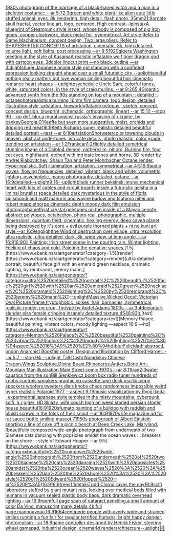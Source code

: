 [1930s photograph of the marriage of a black-haired witch and a man in a skeleton costume:: --ar 5:7](https://www.ebank.nz/aiartgenerator?category=1930s%2520photograph%2520of%2520the%2520marriage%2520of%2520a%2520black-haired%2520witch%2520and%2520a%2520man%2520in%2520a%2520skeleton%2520costume%3A%3A%2520--ar%25205%3A7)[2:3](https://www.ebank.nz/aiartgenerator?category=2%3A3)[green and white plant like alien cute little stuffed animal, eyes, 8k rendering, high detail, flash photo, 35mm](https://www.ebank.nz/aiartgenerator?category=green%2520and%2520white%2520plant%2520like%2520alien%2520cute%2520little%2520stuffed%2520animal%2C%2520eyes%2C%25208k%2520rendering%2C%2520high%2520detail%2C%2520flash%2520photo%2C%252035mm)[21:9](https://www.ebank.nz/aiartgenerator?category=21%3A9)[ornate skull fractal, vector line art, logo, centered, High contrast](https://www.ebank.nz/aiartgenerator?category=ornate%2520skull%2520fractal%2C%2520vector%2520line%2520art%2C%2520logo%2C%2520centered%2C%2520High%2520contrast)[--lp](https://www.ebank.nz/aiartgenerator?category=--lp)[instax](https://www.ebank.nz/aiartgenerator?category=instax)[A blueprint of Steampunk style insect,   whose body is composed of pig iron gears, copper clockwork, black metal foil, symmetrical, Art style Refer to Game Machinarium.  concept design, Two large pliers, Refer to SHAPESHIFTER CONCEPTS  of artstation, cinematic,  8k, high detailed,  volume light,  soft lights,  post processing    --ar 8:5](https://www.ebank.nz/aiartgenerator?category=A%2520blueprint%2520of%2520Steampunk%2520style%2520insect%2C%2520%2520%2520whose%2520body%2520is%2520composed%2520of%2520pig%2520iron%2520gears%2C%2520copper%2520clockwork%2C%2520black%2520metal%2520foil%2C%2520symmetrical%2C%2520Art%2520style%2520Refer%2520to%2520Game%2520Machinarium.%2520%2520concept%2520design%2C%2520Two%2520large%2520pliers%2C%2520Refer%2520to%2520SHAPESHIFTER%2520CONCEPTS%2520%2520of%2520artstation%2C%2520cinematic%2C%2520%25208k%2C%2520high%2520detailed%2C%2520%2520volume%2520light%2C%2520%2520soft%2520lights%2C%2520%2520post%2520processing%2520%2520%2520%2520--ar%25208%3A5)[1920](https://www.ebank.nz/aiartgenerator?category=1920)[giger](https://www.ebank.nz/aiartgenerator?category=giger)[a Washington meeting in the style of Kusama](https://www.ebank.nz/aiartgenerator?category=a%2520Washington%2520meeting%2520in%2520the%2520style%2520of%2520Kusama)[A realistic inflatable wolf tiger dragon god with cartoon eyes ,3d](https://www.ebank.nz/aiartgenerator?category=A%2520realistic%2520inflatable%2520wolf%2520tiger%2520dragon%2520god%2520with%2520cartoon%2520eyes%2520%2C3d)[color linocut  print —no black, outline —ar 3:4](https://www.ebank.nz/aiartgenerator?category=color%2520linocut%2520%2520print%2520%E2%80%94no%2520black%2C%2520outline%2520%E2%80%94ar%25203%3A4)[lights](https://www.ebank.nz/aiartgenerator?category=lights)[](https://www.ebank.nz/aiartgenerator?category=)[huge Japanese anime style girl standing with a confident expression looking straight ahead over a small futuristic city --uplight](https://www.ebank.nz/aiartgenerator?category=huge%2520Japanese%2520anime%2520style%2520girl%2520standing%2520with%2520a%2520confident%2520expression%2520looking%2520straight%2520ahead%2520over%2520a%2520small%2520futuristic%2520city%2520--uplight)[soulful nothing really matters but love woman smiling beautiful hair cinematic romance heart shapes --uplight](https://www.ebank.nz/aiartgenerator?category=soulful%2520nothing%2520really%2520matters%2520but%2520love%2520woman%2520smiling%2520beautiful%2520hair%2520cinematic%2520romance%2520heart%2520shapes%2520--uplight)[psychedelic Uncle Sam, colorful tones, white, saturated colors, in the style of craig mullins, --ar 9:20](https://www.ebank.nz/aiartgenerator?category=psychedelic%2520Uncle%2520Sam%2C%2520colorful%2520tones%2C%2520white%2C%2520saturated%2520colors%2C%2520in%2520the%2520style%2520of%2520craig%2520mullins%2C%2520--ar%25209%3A20)[5:4](https://www.ebank.nz/aiartgenerator?category=5%3A4)[Gigantic advanced synth from the 90s standing on top of a mountain :: detailed :: octane](https://www.ebank.nz/aiartgenerator?category=Gigantic%2520advanced%2520synth%2520from%2520the%252090s%2520standing%2520on%2520top%2520of%2520a%2520mountain%2520%3A%3A%2520detailed%2520%3A%3A%2520octane)[photorealistic](https://www.ebank.nz/aiartgenerator?category=photorealistic)[a burning 16mm film camera, logo design, detailed illustration style, artstation, linework](https://www.ebank.nz/aiartgenerator?category=a%2520burning%252016mm%2520film%2520camera%2C%2520logo%2520design%2C%2520detailed%2520illustration%2520style%2C%2520artstation%2C%2520linework)[Inflatable octopus , sketch, concept, concept design, blueprint, schematic, orthographic, lineart --ar 15:10 --stop 90 --no dof, blur,](https://www.ebank.nz/aiartgenerator?category=Inflatable%2520octopus%2520%2C%2520sketch%2C%2520concept%2C%2520concept%2520design%2C%2520blueprint%2C%2520schematic%2C%2520orthographic%2C%2520lineart%2520--ar%252015%3A10%2520--stop%252090%2520--no%2520dof%2C%2520blur%2C)[a mural against russia's invasion of ukraine, by banksy](https://www.ebank.nz/aiartgenerator?category=a%2520mural%2520against%2520russia%27s%2520invasion%2520of%2520ukraine%2C%2520by%2520banksy)[Georgia O'Keeffe but even more suggestive, moist, orchids and dripping red meat](https://www.ebank.nz/aiartgenerator?category=Georgia%2520O%27Keeffe%2520but%2520even%2520more%2520suggestive%2C%2520moist%2C%2520orchids%2520and%2520dripping%2520red%2520meat)[16:9](https://www.ebank.nz/aiartgenerator?category=16%3A9)[Keith Richards super realistic detailed beautiful detailed portrait --test --ar 8:10](https://www.ebank.nz/aiartgenerator?category=Keith%2520Richards%2520super%2520realistic%2520detailed%2520beautiful%2520detailed%2520portrait%2520--test%2520--ar%25208%3A10)[artstation](https://www.ebank.nz/aiartgenerator?category=artstation)[Shot](https://www.ebank.nz/aiartgenerator?category=Shot)[](https://www.ebank.nz/aiartgenerator?category=)[watercolor towering clouds in heaven, abstract undertones, intricate details, photo realistic, color grade, trending on artstation --ar 1:2](https://www.ebank.nz/aiartgenerator?category=watercolor%2520towering%2520clouds%2520in%2520heaven%2C%2520abstract%2520undertones%2C%2520intricate%2520details%2C%2520photo%2520realistic%2C%2520color%2520grade%2C%2520trending%2520on%2520artstation%2520--ar%25201%3A2)[Frank](https://www.ebank.nz/aiartgenerator?category=Frank)[can](https://www.ebank.nz/aiartgenerator?category=can)[1:2](https://www.ebank.nz/aiartgenerator?category=1%3A2)[Highly detailed symetrical stunning image of a Diablo4 demon, natherezim, pitlord, Burning fire, four cat eyes, nighthaunt, etched with intricate bones and horns, 3D render by Andrei Riabovitchev, Shaun Tan and Peter Mohrbacher Octane render. Hyper realistic. Soft illumination. artstation, symmetrical --ar 4:5](https://www.ebank.nz/aiartgenerator?category=Highly%2520detailed%2520symetrical%2520stunning%2520image%2520of%2520a%2520Diablo4%2520demon%2C%2520natherezim%2C%2520pitlord%2C%2520Burning%2520fire%2C%2520four%2520cat%2520eyes%2C%2520nighthaunt%2C%2520etched%2520with%2520intricate%2520bones%2520and%2520horns%2C%25203D%2520render%2520by%2520Andrei%2520Riabovitchev%2C%2520Shaun%2520Tan%2520and%2520Peter%2520Mohrbacher%2520Octane%2520render.%2520Hyper%2520realistic.%2520Soft%2520illumination.%2520artstation%2C%2520symmetrical%2520--ar%25204%3A5)[16:9](https://www.ebank.nz/aiartgenerator?category=16%3A9)[audio waves, flowing frequencies, detailed, vibrant, black and white, volumetric lighting, psychedelic, macro photography, detailed, octane --ar 16:9](https://www.ebank.nz/aiartgenerator?category=audio%2520waves%2C%2520flowing%2520frequencies%2C%2520detailed%2C%2520vibrant%2C%2520black%2520and%2520white%2C%2520volumetric%2520lighting%2C%2520psychedelic%2C%2520macro%2520photography%2C%2520detailed%2C%2520octane%2520--ar%252016%3A9)[detailed](https://www.ebank.nz/aiartgenerator?category=detailed)[--uplight](https://www.ebank.nz/aiartgenerator?category=--uplight)[9:16](https://www.ebank.nz/aiartgenerator?category=9%3A16)[--uplight](https://www.ebank.nz/aiartgenerator?category=--uplight)[blade runner beksinski style](https://www.ebank.nz/aiartgenerator?category=blade%2520runner%2520beksinski%2520style)[a mechanical heart with lots of cables and circuit boards inside a futuristic geisha in a liminal brutalist space detailed dark mysterious in the style of floria sigismondi and matt mahurin and wayne barlow and tsutomo nihei and robert mapplethorpe cinematic depth moody dark film emulsion photograph](https://www.ebank.nz/aiartgenerator?category=a%2520mechanical%2520heart%2520with%2520lots%2520of%2520cables%2520and%2520circuit%2520boards%2520inside%2520a%2520futuristic%2520geisha%2520in%2520a%2520liminal%2520brutalist%2520space%2520detailed%2520dark%2520mysterious%2520in%2520the%2520style%2520of%2520floria%2520sigismondi%2520and%2520matt%2520mahurin%2520and%2520wayne%2520barlow%2520and%2520tsutomo%2520nihei%2520and%2520robert%2520mapplethorpe%2520cinematic%2520depth%2520moody%2520dark%2520film%2520emulsion%2520photograph)[amethyst crystal polytopes on the inside of a Mayan cenote , abstract polytopes, octahedron, photo real, photographic, multiple dimensions, quantum field, cinematic, healing energy, deep cave](https://www.ebank.nz/aiartgenerator?category=amethyst%2520crystal%2520polytopes%2520on%2520the%2520inside%2520of%2520a%2520Mayan%2520cenote%2520%2C%2520abstract%2520polytopes%2C%2520octahedron%2C%2520photo%2520real%2C%2520photographic%2C%2520multiple%2520dimensions%2C%2520quantum%2520field%2C%2520cinematic%2C%2520healing%2520energy%2C%2520deep%2520cave)[a planet being destroyed by it's core + evil purple thorned plants + ni no kuni art style --ar 16:9](https://www.ebank.nz/aiartgenerator?category=a%2520planet%2520being%2520destroyed%2520by%2520it%27s%2520core%2520%2B%2520evil%2520purple%2520thorned%2520plants%2520%2B%2520ni%2520no%2520kuni%2520art%2520style%2520--ar%252016%3A9)[eng](https://www.ebank.nz/aiartgenerator?category=eng)[light](https://www.ebank.nz/aiartgenerator?category=light)[the Wind of destruction over village, ultra resolution, ultra realistic, ultra detailed, dark, 8k, wide view, at long angle, --ar 16:9](https://www.ebank.nz/aiartgenerator?category=the%2520Wind%2520of%2520destruction%2520over%2520village%2C%2520ultra%2520resolution%2C%2520ultra%2520realistic%2C%2520ultra%2520detailed%2C%2520dark%2C%25208k%2C%2520wide%2520view%2C%2520at%2520long%2520angle%2C%2520--ar%252016%3A9)[16:9](https://www.ebank.nz/aiartgenerator?category=16%3A9)[Oil Painting: Irish street scene in the pouring rain. Winter lighting. Feeling of chaos and cold. Painting the negative spaces.](https://www.ebank.nz/aiartgenerator?category=Oil%2520Painting%3A%2520Irish%2520street%2520scene%2520in%2520the%2520pouring%2520rain.%2520Winter%2520lighting.%2520Feeling%2520of%2520chaos%2520and%2520cold.%2520Painting%2520the%2520negative%2520spaces.)[1.5](https://www.ebank.nz/aiartgenerator?category=1.5)[render](https://www.ebank.nz/aiartgenerator?category=render)[ultra detailed portrait, beautiful face girl with an emerald green necklace, dramatic lighting, by rembrandt, jeremy mann,](https://www.ebank.nz/aiartgenerator?category=ultra%2520detailed%2520portrait%2C%2520beautiful%2520face%2520girl%2520with%2520an%2520emerald%2520green%2520necklace%2C%2520dramatic%2520lighting%2C%2520by%2520rembrandt%2C%2520jeremy%2520mann%2C)[--uplight](https://www.ebank.nz/aiartgenerator?category=--uplight)[Massive Wicked Occult Victorian Oval Picture frame tryptophobic, spikes, hair, barnacles, symmetrical, realistic render, no crop, Tintype by Andel Adams 1800s --ar 3:4](https://www.ebank.nz/aiartgenerator?category=Massive%2520Wicked%2520Occult%2520Victorian%2520Oval%2520Picture%2520frame%2520tryptophobic%2C%2520spikes%2C%2520hair%2C%2520barnacles%2C%2520symmetrical%2C%2520realistic%2520render%2C%2520no%2520crop%2C%2520Tintype%2520by%2520Andel%2520Adams%25201800s%2520--ar%25203%3A4)[deviantart slender elsa female dripping insanely detailed texture](https://www.ebank.nz/aiartgenerator?category=deviantart%2520slender%2520elsa%2520female%2520dripping%2520insanely%2520detailed%2520texture)[.45](https://www.ebank.nz/aiartgenerator?category=.45)[48:83](https://www.ebank.nz/aiartgenerator?category=48%3A83)[it.](https://www.ebank.nz/aiartgenerator?category=it.)[text](https://www.ebank.nz/aiartgenerator?category=text)[Memory Palace, beautiful painting, vibrant colors, moody lighting —aspect 16:9 —hd](https://www.ebank.nz/aiartgenerator?category=Memory%2520Palace%2C%2520beautiful%2520painting%2C%2520vibrant%2520colors%2C%2520moody%2520lighting%2520%E2%80%94aspect%252016%3A9%2520%E2%80%94hd)[blur](https://www.ebank.nz/aiartgenerator?category=blur)[Felicidad::abstract](https://www.ebank.nz/aiartgenerator?category=Felicidad%3A%3Aabstract)[London Anarchist Bookfair poster, Design and Illustration by Clifford Harper. --ar 5:7 --stop 94 --uplight](https://www.ebank.nz/aiartgenerator?category=London%2520Anarchist%2520Bookfair%2520poster%2C%2520Design%2520and%2520Illustration%2520by%2520Clifford%2520Harper.%2520--ar%25205%3A7%2520--stop%252094%2520--uplight)[「all:Dashi Namdakov,Chinese Dragon,Wings,Sculpture,Divine Beast,Rhinoceros,Antlers,Bone Art」](https://www.ebank.nz/aiartgenerator?category=%E3%80%8Call%3ADashi%2520Namdakov%2CChinese%2520Dragon%2CWings%2CSculpture%2CDivine%2520Beast%2CRhinoceros%2CAntlers%2CBone%2520Art%E3%80%8D)[Mountain Man illustration Main Street comic 1970’s --ar 8:11](https://www.ebank.nz/aiartgenerator?category=Mountain%2520Man%2520illustration%2520Main%2520Street%2520comic%25201970%E2%80%99s%2520--ar%25208%3A11)[tran](https://www.ebank.nz/aiartgenerator?category=tran)[2:3](https://www.ebank.nz/aiartgenerator?category=2%3A3)[water caustics from the sun](https://www.ebank.nz/aiartgenerator?category=water%2520caustics%2520from%2520the%2520sun)[Bill Sienkiewicz boom box radio tuner hundreds of knobs controls speakers graphic eq cassette tape deck oscilloscope speakers woofers tweeters dials knobs chaos randomness impossible weird hyper realistic Polaroid 1977 --aspect 9:19](https://www.ebank.nz/aiartgenerator?category=Bill%2520Sienkiewicz%2520boom%2520box%2520radio%2520tuner%2520hundreds%2520of%2520knobs%2520controls%2520speakers%2520graphic%2520eq%2520cassette%2520tape%2520deck%2520oscilloscope%2520speakers%2520woofers%2520tweeters%2520dials%2520knobs%2520chaos%2520randomness%2520impossible%2520weird%2520hyper%2520realistic%2520Polaroid%25201977%2520--aspect%25209%3A19)[music visualization by Ryoji Ikeda , experimental,](https://www.ebank.nz/aiartgenerator?category=music%2520visualization%2520by%2520Ryoji%2520Ikeda%2520%2C%2520experimental%2C)[japanese style temples in the misty mountains, cyberpunk, scifi, h.r giger, HD,](https://www.ebank.nz/aiartgenerator?category=japanese%2520style%2520temples%2520in%2520the%2520misty%2520mountains%2C%2520cyberpunk%2C%2520scifi%2C%2520h.r%2520giger%2C%2520HD%2C)[8k](https://www.ebank.nz/aiartgenerator?category=8k)[lazy, wife couch high on weed stoned persian stoner house beautiful](https://www.ebank.nz/aiartgenerator?category=lazy%2C%2520wife%2520couch%2520high%2520on%2520weed%2520stoned%2520persian%2520stoner%2520house%2520beautiful)[16:9](https://www.ebank.nz/aiartgenerator?category=16%3A9)[1920](https://www.ebank.nz/aiartgenerator?category=1920)[sfumato painting of a bulldog with reddish and bluish screws in the folds of their snout --ar 16:9](https://www.ebank.nz/aiartgenerator?category=sfumato%2520painting%2520of%2520a%2520bulldog%2520with%2520reddish%2520and%2520bluish%2520screws%2520in%2520the%2520folds%2520of%2520their%2520snout%2520--ar%252016%3A9)[1970s life magazine ad for rat sauce bottle smiling mascot](https://www.ebank.nz/aiartgenerator?category=1970s%2520life%2520magazine%2520ad%2520for%2520rat%2520sauce%2520bottle%2520smiling%2520mascot)[.7](https://www.ebank.nz/aiartgenerator?category=.7)[1950s photograph of Albert Einstein snorting a line of coke off a picnic bench at Deep Creek Lake, Maryland.](https://www.ebank.nz/aiartgenerator?category=1950s%2520photograph%2520of%2520Albert%2520Einstein%2520snorting%2520a%2520line%2520of%2520coke%2520off%2520a%2520picnic%2520bench%2520at%2520Deep%2520Creek%2520Lake%2C%2520Maryland.)[beautifully composed wide-angle photograph from underneath of two Siamese cats dancing with popsicles amidst the ocean waves : : breakers on the shore : : style of Edward Hopper --ar 9:5](https://www.ebank.nz/aiartgenerator?category=beautifully%2520composed%2520wide-angle%2520photograph%2520from%2520underneath%2520of%2520two%2520Siamese%2520cats%2520dancing%2520with%2520popsicles%2520amidst%2520the%2520ocean%2520waves%2520%3A%2520%3A%2520breakers%2520on%2520the%2520shore%2520%3A%2520%3A%2520style%2520of%2520Edward%2520Hopper%2520--ar%25209%3A5)[16:9](https://www.ebank.nz/aiartgenerator?category=16%3A9)[16:9](https://www.ebank.nz/aiartgenerator?category=16%3A9)[trees](https://www.ebank.nz/aiartgenerator?category=trees)[1.1](https://www.ebank.nz/aiartgenerator?category=1.1)[details](https://www.ebank.nz/aiartgenerator?category=details)[Todd Clorox saves the day](https://www.ebank.nz/aiartgenerator?category=Todd%2520Clorox%2520saves%2520the%2520day)[16:9](https://www.ebank.nz/aiartgenerator?category=16%3A9)[scifi laboratory staffed by giant mutant rats, looking over medical beds filled with humans in vacuum sealed plastic body bags, dark dramatic overhead lighting --ar 16:9](https://www.ebank.nz/aiartgenerator?category=scifi%2520laboratory%2520staffed%2520by%2520giant%2520mutant%2520rats%2C%2520looking%2520over%2520medical%2520beds%2520filled%2520with%2520humans%2520in%2520vacuum%2520sealed%2520plastic%2520body%2520bags%2C%2520dark%2520dramatic%2520overhead%2520lighting%2520--ar%252016%3A9)[room](https://www.ebank.nz/aiartgenerator?category=room)[full page scan of cataract,penciling,a small amount of color,Da Vinci manuscript,many details,4k,full page,](https://www.ebank.nz/aiartgenerator?category=full%2520page%2520scan%2520of%2520cataract%2Cpenciling%2Ca%2520small%2520amount%2520of%2520color%2CDa%2520Vinci%2520manuscript%2Cmany%2520details%2C4k%2Cfull%2520page%2C)[man](https://www.ebank.nz/aiartgenerator?category=man)[nouveau,](https://www.ebank.nz/aiartgenerator?category=nouveau%2C)[16:9](https://www.ebank.nz/aiartgenerator?category=16%3A9)[1664](https://www.ebank.nz/aiartgenerator?category=1664)[centipede people with overly wide and strained smiles running a fun fair for regular terrified humans, bright happy danger, photorealism --ar 16:9](https://www.ebank.nz/aiartgenerator?category=centipede%2520people%2520with%2520overly%2520wide%2520and%2520strained%2520smiles%2520running%2520a%2520fun%2520fair%2520for%2520regular%2520terrified%2520humans%2C%2520bright%2520happy%2520danger%2C%2520photorealism%2520--ar%252016%3A9)[game controller designed by Henrik Fisker, steering wheel gamepad, industrial design, cinema4d render](https://www.ebank.nz/aiartgenerator?category=game%2520controller%2520designed%2520by%2520Henrik%2520Fisker%2C%2520steering%2520wheel%2520gamepad%2C%2520industrial%2520design%2C%2520cinema4d%2520render)[architecture](https://www.ebank.nz/aiartgenerator?category=architecture)[--uplight](https://www.ebank.nz/aiartgenerator?category=--uplight)[🤖💀](https://www.ebank.nz/aiartgenerator?category=%F0%9F%A4%96%F0%9F%92%80)